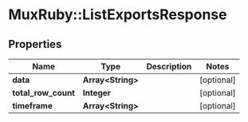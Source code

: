 # MuxRuby::ListExportsResponse

## Properties
Name | Type | Description | Notes
------------ | ------------- | ------------- | -------------
**data** | **Array&lt;String&gt;** |  | [optional] 
**total_row_count** | **Integer** |  | [optional] 
**timeframe** | **Array&lt;String&gt;** |  | [optional] 


